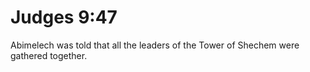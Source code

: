 # Judges 9:47

Abimelech was told that all the leaders of the Tower of Shechem were gathered together.
